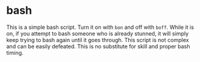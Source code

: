 bash
====

This is a simple bash script. Turn it on with `bon` and off with `boff`.
While it is on, if you attempt to bash someone who is already stunned,
it will simply keep trying to bash again until it goes through. This 
script is not complex and can be easily defeated. This is no substitute
for skill and proper bash timing.
